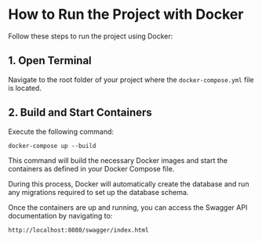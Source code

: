 # How to Run the Project with Docker

Follow these steps to run the project using Docker:

## 1. Open Terminal

Navigate to the root folder of your project where the `docker-compose.yml` file is located.

## 2. Build and Start Containers

Execute the following command:

```docker-compose up --build```


This command will build the necessary Docker images and start the containers as defined in your Docker Compose file.

During this process, Docker will automatically create the database and run any migrations required to set up the database schema.

Once the containers are up and running, you can access the Swagger API documentation by navigating to:

```http://localhost:8080/swagger/index.html```
